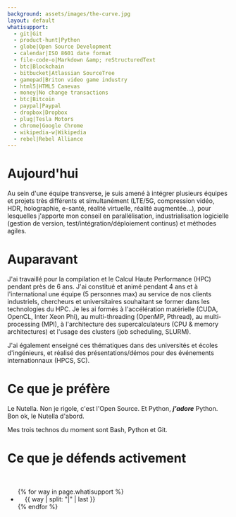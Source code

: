 ```yaml
---
background: assets/images/the-curve.jpg
layout: default
whatisupport:
  - git|Git
  - product-hunt|Python
  - globe|Open Source Development
  - calendar|ISO 8601 date format
  - file-code-o|Markdown &amp; reStructuredText
  - btc|Blockchain
  - bitbucket|Atlassian SourceTree
  - gamepad|Briton video game industry
  - html5|HTML5 Canevas
  - money|No change transactions
  - btc|Bitcoin
  - paypal|Paypal
  - dropbox|Dropbox
  - plug|Tesla Motors
  - chrome|Google Chrome
  - wikipedia-w|Wikipedia
  - rebel|Rebel Alliance
---
```


# Aujourd'hui

Au sein d'une équipe transverse, je suis amené à intégrer plusieurs équipes et projets très différents et simultanément (LTE/5G, compression vidéo, HDR, holographie, e-santé, réalité virtuelle, réalité augmentée...), pour lesquelles j'apporte mon conseil en parallélisation, industrialisation logicielle (gestion de version, test/intégration/déploiement continus) et méthodes agiles.


# Auparavant

J'ai travaillé pour la compilation et le Calcul Haute Performance (HPC) pendant près de 6 ans.
J'ai constitué et animé pendant 4 ans et à l'international une équipe (5 personnes max) au service de nos clients industriels, chercheurs et universitaires souhaitant se former dans les technologies du HPC. Je les ai formés à l'accélération matérielle (CUDA, OpenCL, Inter Xeon Phi), au multi-threading (OpenMP, Pthread), au multi-processing (MPI), à l'architecture des supercalculateurs (CPU & memory architectures) et l'usage des clusters (job scheduling, SLURM).

J'ai également enseigné ces thématiques dans des universités et écoles d'ingénieurs, et réalisé des présentations/démos pour des événements internationnaux (HPCS, SC).


# Ce que je préfère

Le Nutella. Non je rigole, c'est l'Open Source. Et Python, ***j'adore*** Python. Bon ok, le Nutella d'abord.

Mes trois technos du moment sont Bash, Python et Git.


# Ce que je défends activement

<div class="col-lg-8 col-lg-offset-2 col-md-10 col-md-offset-1">
  <br>
  <ul>
    {% for way in page.whatisupport %}
    <li class="list-unstyled">
      <span class="fa-stack fa-lg">
        <i class="fa fa-circle fa-stack-2x"></i>
        <i class="fa fa-{{ way | split: "|" | first }} fa-stack-1x fa-inverse"></i>
      </span>
      &nbsp;&nbsp;&nbsp;&nbsp;{{ way | split: "|" | last }}
    </li>
    {% endfor %}
  </ul>
</div>

